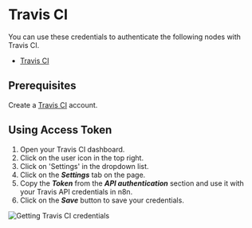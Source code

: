 # Travis CI

You can use these credentials to authenticate the following nodes with Travis CI.

- [Travis CI](/integrations/builtin/app-nodes/n8n-nodes-base.travisCI/)

## Prerequisites

Create a [Travis CI](https://travis-ci.org/) account.

## Using Access Token

1. Open your Travis CI dashboard.
2. Click on the user icon in the top right.
3. Click on 'Settings' in the dropdown list.
4. Click on the ***Settings*** tab on the page.
5. Copy the ***Token*** from the ***API authentication*** section and use it with your Travis API credentials in n8n.
6. Click on the ***Save*** button to save your credentials.

![Getting Travis CI credentials](/_images/integrations/builtin/credentials/travisci/using-access-token.gif)
